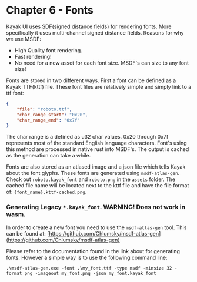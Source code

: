 # Chapter 6 - Fonts
Kayak UI uses SDF(signed distance fields) for rendering fonts. More specifically it uses multi-channel signed distance fields. Reasons for why we use MSDF:
- High Quality font rendering.
- Fast rendering!
- No need for a new asset for each font size. MSDF's can size to any font size!

Fonts are stored in two different ways. First a font can be defined as a Kayak TTF(kttf) file. 
These font files are relatively simple and simply link to a ttf font:
```json
{
    "file": "roboto.ttf",
    "char_range_start": "0x20",
    "char_range_end": "0x7f"
}
``` 
The char range is a defined as u32 char values. 0x20 through 0x7f represents most of the standard English language characters. Font's using this method are processed in native rust into MSDF's. The output is cached as the generation can take a while. 

Fonts are also stored as an atlased image and a json file which tells Kayak about the font glyphs. These fonts are generated using `msdf-atlas-gen`. Check out `roboto.kayak_font` and `roboto.png` in the `assets` folder. The cached file name will be located next to the kttf file and have the file format of: `{font_name}.kttf-cached.png`.

### Generating Legacy `*.kayak_font`. WARNING! Does not work in wasm.
In order to create a new font you need to use the `msdf-atlas-gen` tool. This can be found at:
[https://github.com/Chlumsky/msdf-atlas-gen](https://github.com/Chlumsky/msdf-atlas-gen)

Please refer to the documentation found in the link about for generating fonts. However a simple way is to use the following command line:

```
.\msdf-atlas-gen.exe -font .\my_font.ttf -type msdf -minsize 32 -format png -imageout my_font.png -json my_font.kayak_font
```
